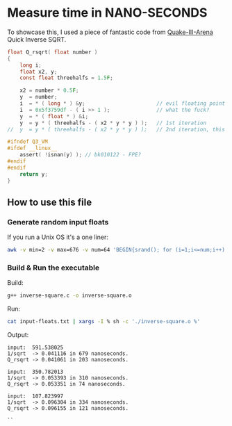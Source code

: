 # Measure time in NANO-SECONDS

To showcase this, I used a piece of fantastic code from 
[Quake-III-Arena](https://github.com/id-Software/Quake-III-Arena/blob/dbe4ddb10315479fc00086f08e25d968b4b43c49/code/game/q_math.c#L552) Quick Inverse SQRT.

```c 
float Q_rsqrt( float number )
{
	long i;
	float x2, y;
	const float threehalfs = 1.5F;

	x2 = number * 0.5F;
	y  = number;
	i  = * ( long * ) &y;						// evil floating point bit level hacking
	i  = 0x5f3759df - ( i >> 1 );               // what the fuck?
	y  = * ( float * ) &i;
	y  = y * ( threehalfs - ( x2 * y * y ) );   // 1st iteration
//	y  = y * ( threehalfs - ( x2 * y * y ) );   // 2nd iteration, this can be removed

#ifndef Q3_VM
#ifdef __linux__
	assert( !isnan(y) ); // bk010122 - FPE?
#endif
#endif
	return y;
}

``` 

## How to use this file

### Generate random input floats
If you run a Unix OS it's a one liner:  
```sh 
awk -v min=2 -v max=676 -v num=64 'BEGIN{srand(); for (i=1;i<=num;i++) print min+rand()*(max-min+1)}' > input-floats.txt
```

### Build & Run the executable 

Build:  
```sh 
g++ inverse-square.c -o inverse-square.o
``` 

Run:  
```sh 
cat input-floats.txt | xargs -I % sh -c './inverse-square.o %'
``` 

Output: 
```st
input:  591.538025
1/sqrt  -> 0.041116 in 679 nanoseconds. 
Q_rsqrt -> 0.041061 in 203 nanoseconds.

input:  350.782013
1/sqrt  -> 0.053393 in 310 nanoseconds. 
Q_rsqrt -> 0.053351 in 74 nanoseconds.

input:  107.823997
1/sqrt  -> 0.096304 in 334 nanoseconds. 
Q_rsqrt -> 0.096155 in 121 nanoseconds.

``
